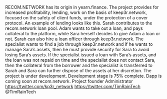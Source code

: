 RECOM.NETWORK has its origin in yearn.finance. 
The project provides for increased profitability, lending, work on the basis of keep3r.network, focused on the safety of client funds, under the protection of a cover protocol. An example of lending looks like this.
Sarah contributes to the recom.network loan pool.
Adam wants to take out a loan, and pays collateral to the platform, while Sara herself decides to give Adam a loan or not. Sarah can also hire a loan officer through keep3r.network. The specialist wants to find a job through keep3r.network and if he wants to manage Sara’s assets, then he must provide security for Sara to avoid losing Sara’s assets. If the specialist issued a loan with Sara’s assets, and the loan was not repaid on time and the specialist does not contact Sara, then the collateral from the borrower and the specialist is transferred to Sarah and Sara can further dispose of the assets at her discretion. The project is under development. Development stage is 75% complete. Dapp is coming soon at recom.network.
Project founder Administrator https://twitter.com/kp3r_network https://twitter.com/TimRainTech @TimRainTech
